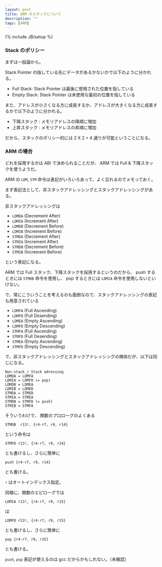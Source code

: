 ```yaml
---
layout: post
title: ARM のスタックについて
description: ""
tags: [ARM]
---
```

{% include JB/setup %}

### Stack のポリシー ###

まずは一般論から。

Stack Pointer の指している先にデータがあるかないかで以下のように分かれる。

- Full Stack: Stack Pointer は最後に使用された位置を指している
- Empty Stack: Stack Pointer は未使用な最初の位置を指している

また、アドレスが小さくなる方に成長するか、アドレスが大きくなる方に成長するかで以下のように分かれる。

- 下降スタック : メモリアドレスの降順に増加
- 上昇スタック : メモリアドレスの昇順に増加

だから、スタックのポリシー的には 2 X 2 = 4 通りが可能ということになる。

### ARM の場合 ###

どれを採用するかは ABI で決められることだが、 ARM では Full & 下降スタックを使うようだ。

ARM の `LDM`, `STM` 命令は表記がいろいろあって、よく忘れるのでメモっておく。

まず表記法として、非スタックアドレッシングとスタックアドレッシングがある。

非スタックアドレッシングは

- `LDMDA` (Decrement After)
- `LDMIA` (Increment After)
- `LDMDB` (Decrement Before)
- `LDMIB` (Increment Before)
- `STMDA` (Decrement After)
- `STMIA` (Increment After)
- `STMDB` (Decrement Before)
- `STMIB` (Increment Before)

という表記になる。

ARM では Full スタック、下降スタックを採用するというのだから、
push するときには `STMDB` 命令を使用し、 pop するときには `LDMIA` 命令を使用しないといけない。

で、常にこういうことを考えるのも面倒なので、スタックアドレッシングの表記も用意されている

- `LDMFA` (Full Ascending)
- `LDMFD` (Full Desending)
- `LDMEA` (Empty Ascending)
- `LDMFD` (Empty Descending)
- `STMFA` (Full Ascending)
- `STMFD` (Full Desending)
- `STMEA` (Empty Ascending)
- `STMFD` (Empty Descending)

で、非スタックアドレッシングとスタックアドレッシングの関係だが、以下は同じになる。

    Non-stack / Stack adressing
    LDMDA = LDMFA
    LDMIA = LDMFD (= pop)
    LDMDB = LDMEA
    LDMIB = LDMED
    STMDA = STMED
    STMIA = STMEA
    STMDB = STMFD (= push)
    STMIB = STMFA

そういうわけで、
関数のプロローグのよくある

    STMDB  r13!, {r4-r7, r9, r14}

という命令は

    STMFD r13!, {r4-r7, r9, r14}

とも書けるし、さらに簡単に

    push {r4-r7, r9, r14}

とも書ける。

`!` はオートインデックス指定。

同様に、関数のエピローグでは

    LDMIA r13!, {r4-r7, r9, r15}

は

    LDMFD r13!, {r4-r7, r9, r15}

とも書けるし、さらに簡単に

    pop {r4-r7, r9, r15}

とも書ける。

`push`, `pop` 表記が使えるのは gcc だからかもしれない。（未確認）
